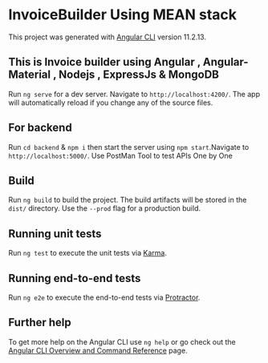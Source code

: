 # InvoiceBuilder Using MEAN stack

This project was generated with [Angular CLI](https://github.com/angular/angular-cli) version 11.2.13.

## This is Invoice builder using Angular , Angular-Material , Nodejs , ExpressJs & MongoDB

Run `ng serve` for a dev server. Navigate to `http://localhost:4200/`. The app will automatically reload if you change any of the source files.

## For backend 

Run `cd backend` & ` npm i ` then start the server using `npm start`.Navigate to `http://localhost:5000/`. Use PostMan Tool to test APIs One by One

## Build

Run `ng build` to build the project. The build artifacts will be stored in the `dist/` directory. Use the `--prod` flag for a production build.

## Running unit tests

Run `ng test` to execute the unit tests via [Karma](https://karma-runner.github.io).

## Running end-to-end tests

Run `ng e2e` to execute the end-to-end tests via [Protractor](http://www.protractortest.org/).

## Further help

To get more help on the Angular CLI use `ng help` or go check out the [Angular CLI Overview and Command Reference](https://angular.io/cli) page.
